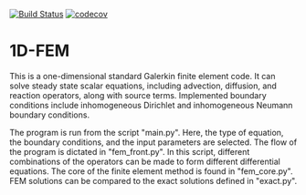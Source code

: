 [![Build Status](https://github.com/jfhbuist/flexible-fem/actions/workflows/CI.yml/badge.svg?event=push)](https://github.com/jfhbuist/flexible-fem/actions)
[![codecov](https://codecov.io/gh/jfhbuist/flexible-fem/branch/master/graph/badge.svg?token=JKZUS5AVBP)](https://codecov.io/gh/jfhbuist/flexible-fem)
# 1D-FEM
This is a one-dimensional standard Galerkin finite element code.
It can solve steady state scalar equations, including advection, diffusion, and reaction operators, along with source terms.
Implemented boundary conditions include inhomogeneous Dirichlet and inhomogeneous Neumann boundary conditions. 

The program is run from the script "main.py". 
Here, the type of equation, the boundary conditions, and the input parameters are selected.
The flow of the program is dictated in "fem_front.py".
In this script, different combinations of the operators can be made to form different differential equations. 
The core of the finite element method is found in "fem_core.py".
FEM solutions can be compared to the exact solutions defined in "exact.py". 